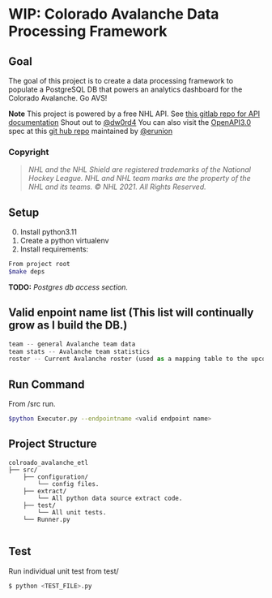 # WIP: Colorado Avalanche Data Processing Framework


## Goal
The goal of this project is to create a data processing framework to populate a PostgreSQL DB that powers an analytics dashboard for the Colorado Avalanche. Go AVS!


**Note** This project is powered by a free NHL API. See [this gitlab repo for API documentation](https://gitlab.com/dword4/nhlapi) Shout out to [@dw0rd4](https://twitter.com/dw0rd4)
You can also visit the [OpenAPI3.0](https://swagger.io/docs/specification/about/) spec at this [git hub repo](https://github.com/erunion/sport-api-specifications/tree/master/nhl) maintained by [@erunion](https://github.com/erunion)

### Copyright
 > *NHL and the NHL Shield are registered trademarks of the National Hockey League. NHL and NHL team marks are the property of the NHL and its teams. © NHL 2021. All Rights Reserved.*

## Setup

0. Install python3.11
1. Create a python virtualenv
2. Install requirements:

```sh
From project root
$make deps 
```
**TODO:** *Postgres db access section.*

## Valid enpoint name list (This list will continually grow as I build the DB.)
```python
team -- general Avalanche team data
team stats -- Avalanche team statistics
roster -- Current Avalanche roster (used as a mapping table to the upcoming player table.)
```

## Run Command
From /src run.
```sh
$python Executor.py --endpointname <valid endpoint name>
```

## Project Structure
```
colroado_avalanche_etl
├── src/
    ├── configuration/
        └── config files.
    ├── extract/
        └── All python data source extract code.
    ├── test/
        └── All unit tests.
    └── Runner.py
             
``` 

## Test
Run individual unit test from test/
```sh
$ python <TEST_FILE>.py
```